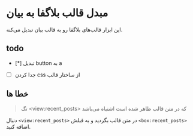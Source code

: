 # مبدل قالب بلاگفا به بیان
این ابزار قالب‌های بلاگفا رو به قالب بیان تبدیل می‌کنه.

## todo
 - [*] تبدیل button به a
 - [ ] جدا کردن css از ساختار قالب

## خطا ها
> تگ \<view:recent_posts> که در متن قالب ظاهر شده است اشتباه می‌باشد

دنبال `<view:recent_posts>` در متن قالب بگردید و به قبلش `<box:recent_posts>` اضافه کنید.
